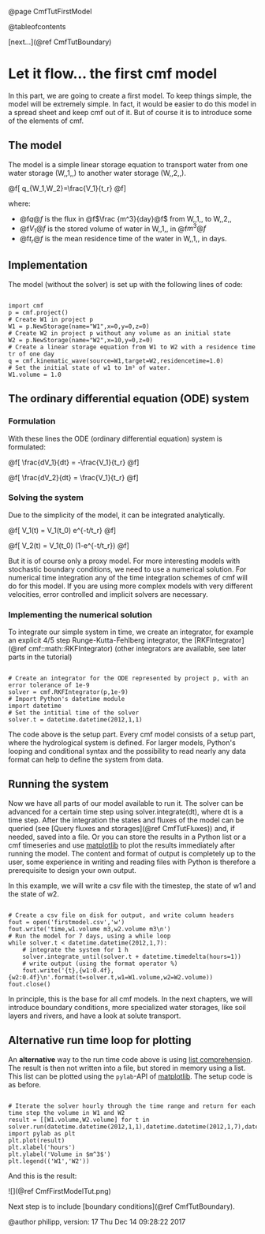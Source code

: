 @page CmfTutFirstModel

@tableofcontents

 
[next...](@ref CmfTutBoundary)

# Let it flow... the first cmf model

In this part, we are going to create a first model. To keep things
simple, the model will be extremely simple. In fact, it would be easier
to do this model in a spread sheet and keep cmf out of it. But of course
it is to introduce some of the elements of cmf.

## The model

The model is a simple linear storage equation to transport water from
one water storage (W,,1,,) to another water storage (W,,2,,).


@f[
q_{W_1,W_2}=\frac{V_1}{t_r}
@f]

where:

  - @f$q@f$ is the flux in @f$\frac {m^3}{day}@f$ from W,,1,, to
    W,,2,,
  - @f$V_1@f$ is the stored volume of water in W,,1,, in @f$m^3@f$
  - @f$t_r@f$ is the mean residence time of the water in W,,1,, in
    days.

## Implementation

The model (without the solver) is set up with the following lines of
code:

~~~~~~~~~~~~~{.py}

import cmf
p = cmf.project()
# Create W1 in project p 
W1 = p.NewStorage(name="W1",x=0,y=0,z=0)
# Create W2 in project p without any volume as an initial state
W2 = p.NewStorage(name="W2",x=10,y=0,z=0)
# Create a linear storage equation from W1 to W2 with a residence time tr of one day
q = cmf.kinematic_wave(source=W1,target=W2,residencetime=1.0)
# Set the initial state of w1 to 1m³ of water.
W1.volume = 1.0
~~~~~~~~~~~~~

## The ordinary differential equation (ODE) system

### Formulation

With these lines the ODE (ordinary differential equation) system is
formulated:


@f[
\frac{dV_1}{dt} = -\frac{V_1}{t_r}
@f]


@f[
\frac{dV_2}{dt} = \frac{V_1}{t_r}
@f]

### Solving the system

Due to the simplicity of the model, it can be integrated analytically.


@f[
V_1(t) = V_1(t_0) e^{-t/t_r}
@f]


@f[
V_2(t) = V_1(t_0) (1-e^{-t/t_r})
@f]

But it is of course only a proxy model. For more interesting models with
stochastic boundary conditions, we need to use a numerical solution. For
numerical time integration any of the time integration schemes of cmf
will do for this model. If you are using more complex models with very
different velocities, error controlled and implicit solvers are
necessary.

### Implementing the numerical solution

To integrate our simple system in time, we create an integrator, for
example an explicit 4/5 step Runge-Kutta-Fehlberg integrator, the
[RKFIntegrator](@ref cmf::math::RKFIntegrator) (other integrators are
available, see later parts in the tutorial)

~~~~~~~~~~~~~{.py}

# Create an integrator for the ODE represented by project p, with an error tolerance of 1e-9
solver = cmf.RKFIntegrator(p,1e-9)
# Import Python's datetime module
import datetime
# Set the intitial time of the solver
solver.t = datetime.datetime(2012,1,1)
~~~~~~~~~~~~~

The code above is the setup part. Every cmf model consists of a setup
part, where the hydrological system is defined. For larger models,
Python's looping and conditional syntax and the possibility to read
nearly any data format can help to define the system from data.

## Running the system

Now we have all parts of our model available to run it. The solver can
be advanced for a certain time step using solver.integrate(dt), where dt
is a time step. After the integration the states and fluxes of the model
can be queried (see [Query fluxes and storages](@ref CmfTutFluxes)) and,
if needed, saved into a file. Or you can store the results in a Python
list or a cmf timeseries and use [matplotlib](http://matplotlib.org) to
plot the results immediately after running the model. The content and
format of output is completely up to the user, some experience in
writing and reading files with Python is therefore a prerequisite to
design your own output.

In this example, we will write a csv file with the timestep, the state
of w1 and the state of w2.

~~~~~~~~~~~~~{.py}

# Create a csv file on disk for output, and write column headers
fout = open('firstmodel.csv','w')
fout.write('time,w1.volume m3,w2.volume m3\n')
# Run the model for 7 days, using a while loop
while solver.t < datetime.datetime(2012,1,7):
    # integrate the system for 1 h
    solver.integrate_until(solver.t + datetime.timedelta(hours=1))
    # write output (using the format operator %)
    fout.write('{t},{w1:0.4f},{w2:0.4f}\n'.format(t=solver.t,w1=W1.volume,w2=W2.volume))
fout.close()
~~~~~~~~~~~~~

In principle, this is the base for all cmf models. In the next chapters,
we will introduce boundary conditions, more specialized water storages,
like soil layers and rivers, and have a look at solute transport.

## Alternative run time loop for plotting

An **alternative** way to the run time code above is using [list
comprehension](http://docs.python.org/3/tutorial/datastructures.html).
The result is then not written into a file, but stored in memory using a
list. This list can be plotted using the `pylab`-API of
[matplotlib](http://matplotlib.org). The setup code is as before.

~~~~~~~~~~~~~{.py}

# Iterate the solver hourly through the time range and return for each time step the volume in W1 and W2
result = [[W1.volume,W2.volume] for t in solver.run(datetime.datetime(2012,1,1),datetime.datetime(2012,1,7),datetime.timedelta(hours=1))]
import pylab as plt
plt.plot(result)
plt.xlabel('hours')
plt.ylabel('Volume in $m^3$')
plt.legend(('W1','W2'))
~~~~~~~~~~~~~

And this is the result:

![](@ref CmfFirstModelTut.png)

Next step is to include [boundary conditions](@ref CmfTutBoundary).

@author philipp, version: 17 Thu Dec 14 09:28:22 2017
